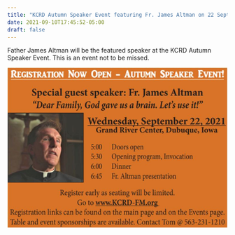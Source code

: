 ```yaml
---
title: "KCRD Autumn Speaker Event featuring Fr. James Altman on 22 September 2021 in Dubuque"
date: 2021-09-10T17:45:52-05:00
draft: false
---
```

Father James Altman will be the featured speaker at the KCRD Autumn Speaker Event. This is an event not to be missed.
<!--more-->
![kcrd](/events/210922-kcrd-autumn-speaker-event.JPG)